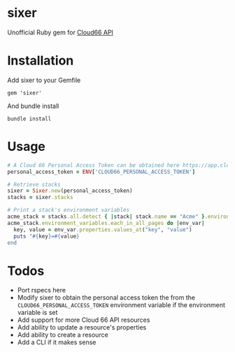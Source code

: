 # sixer

Unofficial Ruby gem for [Cloud66 API](https://developers.cloud66.com/#introduction)

# Installation

Add sixer to your Gemfile

```
gem 'sixer'
```

And bundle install

```
bundle install
```

# Usage

```ruby
# A Cloud 66 Personal Access Token can be obtained here https://app.cloud66.com/oauth/authorized_applications
personal_access_token = ENV['CLOUD66_PERSONAL_ACCESS_TOKEN']

# Retrieve stacks
sixer = Sixer.new(personal_access_token)
stacks = sixer.stacks

# Print a stack's environment variables
acme_stack = stacks.all.detect { |stack| stack.name == "Acme" }.environment_variable
acme_stack.environment_variables.each_in_all_pages do |env_var|
  key, value = env_var.properties.values_at("key", "value")
  puts "#{key}=#{value}
end
```

# Todos

- Port rspecs here
- Modify sixer to obtain the personal access token the from the `CLOUD66_PERSONAL_ACCESS_TOKEN` environment variable if the environment variable is set
- Add support for more Cloud 66 API resources
- Add ability to update a resource's properties
- Add ability to create a resource
- Add a CLI if it makes sense
